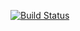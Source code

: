 [![Build Status](https://travis-ci.org/rodrigues/hari.png?branch=master)](https://travis-ci.org/rodrigues/hari)
